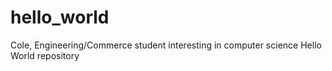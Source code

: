 # hello_world
Cole, Engineering/Commerce student interesting in computer science
Hello World repository
